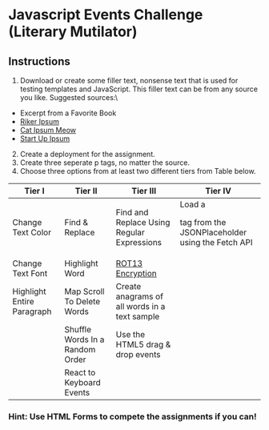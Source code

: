 # Javascript Events Challenge (Literary Mutilator)
## Instructions
 1. Download or create some filler text, nonsense text that is used for testing templates and JavaScript. This filler text can be from any source you like. Suggested sources:\
  * Excerpt from a Favorite Book 
  * [Riker Ipsum](http://www.rikeripsum.com)
  * [Cat Ipsum Meow](http://www.catipsum.com/) 
  * [Start Up Ipsum](https://startupsum.com/)
 2. Create a deployment for the assignment.
 3. Create three seperate p tags, no matter the source.
 4. Choose three options from at least two different tiers from Table below.

| Tier I                     	| Tier II                         	| Tier III                                              	| Tier IV                                                        	|
|----------------------------	|---------------------------------	|-------------------------------------------------------	|----------------------------------------------------------------	|
| Change Text Color          	| Find & Replace                  	| Find and Replace Using Regular Expressions            	| Load a <p> tag from the   JSONPlaceholder  using the Fetch API 	|
| Change Text Font           	| Highlight Word                  	| [ROT13 Encryption](https://www.wikiwand.com/en/ROT13) 	|                                                                	|
| Highlight Entire Paragraph 	| Map Scroll To Delete Words      	| Create anagrams of all words in a text sample         	|                                                                	|
|                            	| Shuffle Words In a Random Order 	| Use the HTML5 drag & drop events                      	|                                                                	|
|                            	| React to Keyboard Events        	|                                                       	| |
  
### Hint: Use HTML Forms to compete the assignments if you can!
